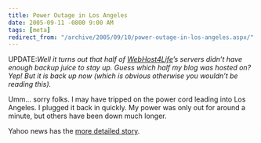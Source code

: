```yaml
---
title: Power Outage in Los Angeles
date: 2005-09-11 -0800 9:00 AM
tags: [meta]
redirect_from: "/archive/2005/09/10/power-outage-in-los-angeles.aspx/"
---
```


UPDATE:*Well it turns out that half of
[WebHost4Life](http://webhost4life.com/)’s servers didn’t have enough
backup juice to stay up. Guess which half my blog was hosted on? Yep!
But it is back up now (which is obvious otherwise you wouldn’t be
reading this).*

Umm... sorry folks. I may have tripped on the power cord leading into
Los Angeles. I plugged it back in quickly. My power was only out for
around a minute, but others have been down much longer.

Yahoo news has the [more detailed
story](http://news.yahoo.com/s/ap/20050912/ap_on_re_us/la_power_outage).

